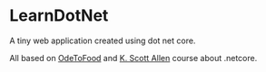 # LearnDotNet
A tiny web application created using dot net core.

All based on [OdeToFood](https://github.com/OdeToCode/OdeToFood) and [K. Scott Allen](https://github.com/OdeToCode) course about .netcore.
